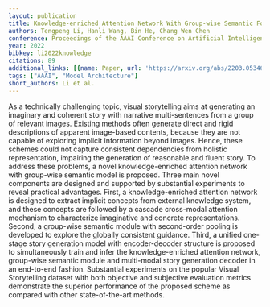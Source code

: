 ```yaml
---
layout: publication
title: Knowledge-enriched Attention Network With Group-wise Semantic For Visual Storytelling
authors: Tengpeng Li, Hanli Wang, Bin He, Chang Wen Chen
conference: Proceedings of the AAAI Conference on Artificial Intelligence
year: 2022
bibkey: li2022knowledge
citations: 89
additional_links: [{name: Paper, url: 'https://arxiv.org/abs/2203.05346'}]
tags: ["AAAI", "Model Architecture"]
short_authors: Li et al.
---
```

As a technically challenging topic, visual storytelling aims at generating an
imaginary and coherent story with narrative multi-sentences from a group of
relevant images. Existing methods often generate direct and rigid descriptions
of apparent image-based contents, because they are not capable of exploring
implicit information beyond images. Hence, these schemes could not capture
consistent dependencies from holistic representation, impairing the generation
of reasonable and fluent story. To address these problems, a novel
knowledge-enriched attention network with group-wise semantic model is
proposed. Three main novel components are designed and supported by substantial
experiments to reveal practical advantages. First, a knowledge-enriched
attention network is designed to extract implicit concepts from external
knowledge system, and these concepts are followed by a cascade cross-modal
attention mechanism to characterize imaginative and concrete representations.
Second, a group-wise semantic module with second-order pooling is developed to
explore the globally consistent guidance. Third, a unified one-stage story
generation model with encoder-decoder structure is proposed to simultaneously
train and infer the knowledge-enriched attention network, group-wise semantic
module and multi-modal story generation decoder in an end-to-end fashion.
Substantial experiments on the popular Visual Storytelling dataset with both
objective and subjective evaluation metrics demonstrate the superior
performance of the proposed scheme as compared with other state-of-the-art
methods.